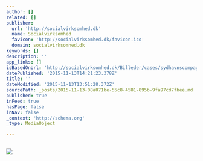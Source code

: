 ```yaml
---
author: []
related: []
publisher:
  url: 'http://socialvirksomhed.dk'
  name: Socialvirksomhed
  favicon: 'http://socialvirksomhed.dk/favicon.ico'
  domain: socialvirksomhed.dk
keywords: []
description: ''
app_links: []
isBasedOnUrl: 'http://socialvirksomhed.dk/Billeder/cases/sydhavnscompagniet/3_sydhavnskompagniet-har-en-bad-hvorfra-der-fiskes-saettes-ruser-ud-og-som-de-personer-der-er-tilknyttet-far-et-navigations-certifikat-til-at-kunne-manovrere-det-er-forste-gang-at-gbou-njie-er-pa-en-bad.jpg/view'
datePublished: '2015-11-13T14:21:23.378Z'
title: ''
dateModified: '2015-11-13T13:51:28.372Z'
sourcePath: _posts/2015-11-13-08a071be-55c8-4581-895b-9fa97cd7fbee.md
published: true
inFeed: true
hasPage: false
inNav: false
_context: 'http://schema.org'
_type: MediaObject

---
```

<article style=""><h1></h1><p></p><img src="http://socialvirksomhed.dk/Billeder/cases/sydhavnscompagniet/3_sydhavnskompagniet-har-en-bad-hvorfra-der-fiskes-saettes-ruser-ud-og-som-de-personer-der-er-tilknyttet-far-et-navigations-certifikat-til-at-kunne-manovrere-det-er-forste-gang-at-gbou-njie-er-pa-en-bad.jpg" /></article>